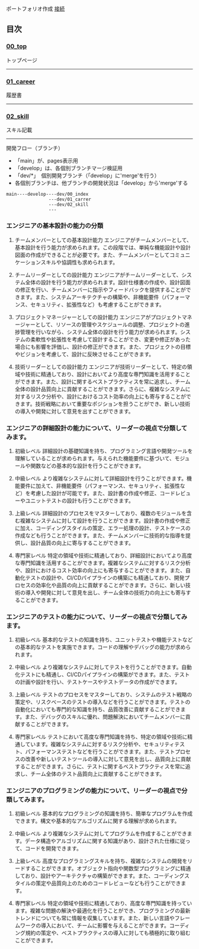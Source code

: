 ポートフォリオ作成
[接続](https://miyawakigithub.github.io/github_pages_portfolio/)

目次
--- 
### [00_top](https://miyawakigithub.github.io/github_pages_portfolio/html/00_top.html)

トップページ

--- 
### [01_career](https://miyawakigithub.github.io/github_pages_portfolio/html/01_career.html)

履歴書

---
### [02_skill](https://miyawakigithub.github.io/github_pages_portfolio/html/02_skill.html)

スキル記載

---


開発フロー（ブランチ）
- 「main」が、pages表示用
- 「develop」は、各個別ブランチマージ検証用
- 「dev/*」　個別開発ブランチ（「develop」に'merge'を行う）
- 各個別ブランチは、他ブランチの開発状況は「develop」から'merge'する

```
main----develop----dev/00_index
                ---dev/01_carrer
                ---dev/02_skill
                ---
```

### エンジニアの基本設計の能力の分類

1. チームメンバーとしての基本設計能力
エンジニアがチームメンバーとして、基本設計を行う能力が求められます。この段階では、単純な機能設計や設計図面の作成ができることが必要です。また、チームメンバーとしてコミュニケーションスキルや協調性も求められます。

2. チームリーダーとしての設計能力
エンジニアがチームリーダーとして、システム全体の設計を行う能力が求められます。設計仕様書の作成や、設計図面の修正を行い、チームメンバーに指示やフィードバックを提供することができます。また、システムアーキテクチャの構築や、非機能要件（パフォーマンス、セキュリティ、拡張性など）も考慮することができます。

3. プロジェクトマネージャーとしての設計能力
エンジニアがプロジェクトマネージャーとして、リソースの管理やスケジュールの調整、プロジェクトの進捗管理を行いながら、システム全体の設計を行う能力が求められます。システムの柔軟性や拡張性を考慮して設計することができ、変更や修正があった場合にも影響を評価し、設計の修正ができます。また、プロジェクトの目標やビジョンを考慮して、設計に反映させることができます。

4. 技術リーダーとしての設計能力
エンジニアが技術リーダーとして、特定の領域や技術に精通しており、設計においてより高度な専門知識を活用することができます。また、設計に関するベストプラクティスを常に追求し、チーム全体の設計品質向上に貢献することができます。さらに、複雑なシステムに対するリスク分析や、設計におけるコスト効率の向上にも寄与することができます。技術戦略において重要なポジションを担うことができ、新しい技術の導入や開発に対して意見を出すことができます。


### エンジニアの詳細設計の能力について、リーダーの視点で分類してみます。
1. 初級レベル
詳細設計の基礎知識を持ち、プログラミング言語や開発ツールを理解していることが求められます。与えられた機能要件に基づいて、モジュールや関数などの基本的な設計を行うことができます。

2. 中級レベル
より複雑なシステムに対して詳細設計を行うことができます。機能要件に加えて、非機能要件（パフォーマンス、セキュリティ、拡張性など）を考慮した設計が可能です。また、設計書の作成や修正、コードレビューやユニットテストの設計も行うことができます。

3. 上級レベル
詳細設計のプロセスをマスターしており、複数のモジュールを含む複雑なシステムに対して設計を行うことができます。設計書の作成や修正に加え、コーディングスタイルの策定、エラー処理の設計、テストケースの作成なども行うことができます。また、チームメンバーに技術的な指導を提供し、設計品質の向上に寄与することができます。

4. 専門家レベル
特定の領域や技術に精通しており、詳細設計においてより高度な専門知識を活用することができます。複雑なシステムに対するリスク分析や、設計におけるコスト効率の向上にも寄与することができます。また、自動化テストの設計や、CI/CDパイプラインの構築にも精通しており、開発プロセスの効率化や品質の向上に貢献することができます。さらに、新しい技術の導入や開発に対して意見を出し、チーム全体の技術力の向上にも寄与することができます。


### エンジニアのテストの能力について、リーダーの視点で分類してみます。

1. 初級レベル
基本的なテストの知識を持ち、ユニットテストや機能テストなどの基本的なテストを実施できます。コードの理解やデバッグの能力が求められます。

2. 中級レベル
より複雑なシステムに対してテストを行うことができます。自動化テストにも精通し、CI/CDパイプラインの構築ができます。また、テストの計画や設計を行い、テストケースやテストデータの作成ができます。

3. 上級レベル
テストのプロセスをマスターしており、システムのテスト戦略の策定や、リスクベースのテストの導入などを行うことができます。テストの自動化においても専門的な知識を持ち、品質改善に貢献することができます。また、デバッグのスキルに優れ、問題解決においてチームメンバーに貢献することができます。

4. 専門家レベル
テストにおいて高度な専門知識を持ち、特定の領域や技術に精通しています。複雑なシステムに対するリスク分析や、セキュリティテスト、パフォーマンステストなどを行うことができます。また、テストプロセスの改善や新しいテストツールの導入に対して意見を出し、品質向上に貢献することができます。さらに、テストに関するベストプラクティスを常に追求し、チーム全体のテスト品質向上に貢献することができます。


### エンジニアのプログラミングの能力について、リーダーの視点で分類してみます。

1. 初級レベル
基本的なプログラミングの知識を持ち、簡単なプログラムを作成できます。構文や基本的なアルゴリズムに関する理解が求められます。

2. 中級レベル
より複雑なシステムに対してプログラムを作成することができます。データ構造やアルゴリズムに関する知識があり、設計された仕様に従って、コードを開発できます。

3. 上級レベル
高度なプログラミングスキルを持ち、複雑なシステムの開発をリードすることができます。オブジェクト指向や関数型プログラミングに精通しており、設計やアーキテクチャの構築ができます。また、コーディングスタイルの策定や品質向上のためのコードレビューなども行うことができます。

4. 専門家レベル
特定の領域や技術に精通しており、高度な専門知識を持っています。複雑な問題の解決や最適化を行うことができ、プログラミングの最新トレンドについても常に情報を収集しています。また、新しい言語やフレームワークの導入において、チームに影響を与えることができます。コーディング規約の策定や、ベストプラクティスの導入に対しても積極的に取り組むことができます。


